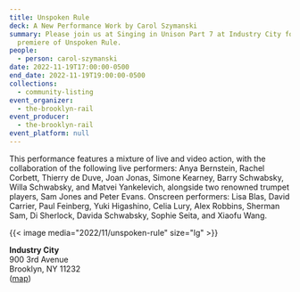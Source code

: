 ```yaml
---
title: Unspoken Rule
deck: A New Performance Work by Carol Szymanski
summary: Please join us at Singing in Unison Part 7 at Industry City for the
  premiere of Unspoken Rule.
people:
  - person: carol-szymanski
date: 2022-11-19T17:00:00-0500
end_date: 2022-11-19T19:00:00-0500
collections:
  - community-listing
event_organizer:
  - the-brooklyn-rail
event_producer:
  - the-brooklyn-rail
event_platform: null
---
```

This performance features a mixture of live and video action, with the collaboration of the following live performers: Anya Bernstein, Rachel Corbett, Thierry de Duve, Joan Jonas, Simone Kearney, Barry Schwabsky, Willa Schwabsky, and Matvei Yankelevich, alongside two renowned trumpet players, Sam Jones and Peter Evans. Onscreen performers: Lisa Blas, David Carrier, Paul Feinberg, Yuki Higashino, Celia Lury, Alex Robbins, Sherman Sam, Di Sherlock, Davida Schwabsky, Sophie Seita, and Xiaofu Wang.

{{< image media="2022/11/unspoken-rule" size="lg" >}}

**Industry City**\
900 3rd Avenue\
Brooklyn, NY 11232\
([map](https://goo.gl/maps/953wyU1UCFuWMyRJ7))